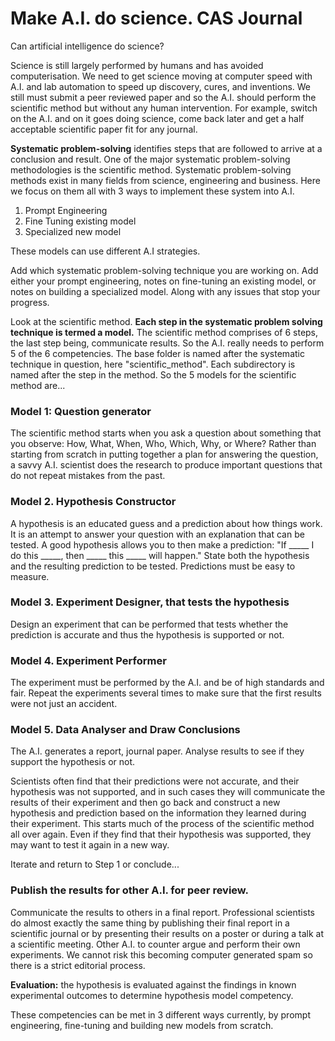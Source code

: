 # Make A.I. do science. CAS Journal

Can artificial intelligence do science? 

Science is still largely performed by humans and has avoided computerisation. We need to get science moving at computer speed with A.I. and lab automation to speed up discovery, cures, and inventions. We still must submit a peer reviewed paper and so the A.I. should perform the scientific method but without any human intervention. For example, switch on the A.I. and on it goes doing science, come back later and get a half acceptable scientific paper fit for any journal.

**Systematic problem-solving** identifies steps that are followed to arrive at a conclusion and result. One of the major systematic problem-solving methodologies is the scientific method. Systematic problem-solving methods exist in many fields from science, engineering and business. Here we focus on them all with 3 ways to implement these system into A.I. 

1. Prompt Engineering
2. Fine Tuning existing model
3. Specialized new model

These models can use different A.I strategies. 

Add which systematic problem-solving technique you are working on.
Add either your prompt engineering, notes on fine-tuning an existing model, or notes on building a specialized model. Along with any issues that stop your progress.

Look at the scientific method. **Each step in the systematic problem solving technique is termed a model.** The scientific method comprises of 6 steps, the last step being, communicate results. So the A.I. really needs to perform 5 of the 6 competencies. The base folder is named after the systematic technique in question, here "scientific_method". Each subdirectory is named after the step in the method. So the 5 models for the scientific method are...

### Model 1: Question generator

The scientific method starts when you ask a question about something that you observe: How, What, When, Who, Which, Why, or Where? Rather than starting from scratch in putting together a plan for answering the question, a savvy A.I. scientist does the research to produce important questions that do not repeat mistakes from the past.

### Model 2. Hypothesis Constructor

A hypothesis is an educated guess and a prediction about how things work. It is an attempt to answer your question with an explanation that can be tested. A good hypothesis allows you to then make a prediction: "If _____ I do this _____, then _____ this _____ will happen." State both the hypothesis and the resulting prediction to be tested. Predictions must be easy to measure.

### Model 3. Experiment Designer, that tests the hypothesis

Design an experiment that can be performed that tests whether the prediction is accurate and thus the hypothesis is supported or not.

### Model 4. Experiment Performer

The experiment must be performed by the A.I. and be of high standards and fair. Repeat the experiments several times to make sure that the first results were not just an accident.

### Model 5. Data Analyser and Draw Conclusions

The A.I. generates a report, journal paper. Analyse results to see if they support the hypothesis or not.

Scientists often find that their predictions were not accurate, and their hypothesis was not supported, and in such cases they will communicate the results of their experiment and then go back and construct a new hypothesis and prediction based on the information they learned during their experiment. This starts much of the process of the scientific method all over again. Even if they find that their hypothesis was supported, they may want to test it again in a new way.

Iterate and return to Step 1 or conclude...

### Publish the results for other A.I. for peer review.

Communicate the results to others in a final report. Professional scientists do almost exactly the same thing by publishing their final report in a scientific journal or by presenting their results on a poster or during a talk at a scientific meeting. Other A.I. to counter argue and perform their own experiments. We cannot risk this becoming computer generated spam so there is a strict editorial process.

**Evaluation:** the hypothesis is evaluated against the findings in known experimental outcomes to determine hypothesis model competency. 

These competencies can be met in 3 different ways currently, by prompt engineering, fine-tuning and building new models from scratch.
